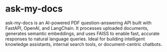 # ask-my-docs
ask-my-docs is an AI-powered PDF question-answering API built with FastAPI, OpenAI, and LangChain. It processes uploaded documents, generates semantic embeddings, and uses FAISS to enable fast, accurate responses to natural language queries. Ideal for building intelligent knowledge assistants, internal search tools, or document-centric chatbots.
